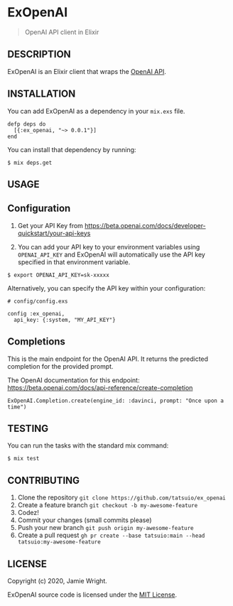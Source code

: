 ExOpenAI
========

> OpenAI API client in Elixir

## DESCRIPTION

ExOpenAI is an Elixir client that wraps the [OpenAI API](https://beta.openai.com/).

## INSTALLATION

You can add ExOpenAI as a dependency in your `mix.exs` file.

```
defp deps do
  [{:ex_openai, "~> 0.0.1"}]
end
```

You can install that dependency by running:

```
$ mix deps.get
```

## USAGE

## Configuration

1. Get your API Key from https://beta.openai.com/docs/developer-quickstart/your-api-keys

2. You can add your API key to your environment variables using `OPENAI_API_KEY` and ExOpenAI will automatically use the API key specified in that environment variable.

```
$ export OPENAI_API_KEY=sk-xxxxx
```

Alternatively, you can specify the API key within your configuration:

```
# config/config.exs

config :ex_openai,
  api_key: {:system, "MY_API_KEY"}
```

## Completions

This is the main endpoint for the OpenAI API. It returns the predicted completion for the provided prompt.

The OpenAI documentation for this endpoint: https://beta.openai.com/docs/api-reference/create-completion

```
ExOpenAI.Completion.create(engine_id: :davinci, prompt: "Once upon a time")
```

## TESTING

You can run the tasks with the standard mix command:

```
$ mix test
```

## CONTRIBUTING

1. Clone the repository `git clone https://github.com/tatsuio/ex_openai`
1. Create a feature branch `git checkout -b my-awesome-feature`
1. Codez!
1. Commit your changes (small commits please)
1. Push your new branch `git push origin my-awesome-feature`
1. Create a pull request `gh pr create --base tatsuio:main --head tatsuio:my-awesome-feature`

## LICENSE

Copyright (c) 2020, Jamie Wright.

ExOpenAI source code is licensed under the [MIT License](LICENSE.md).
